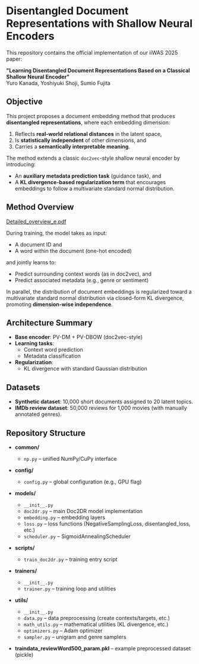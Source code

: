 # Disentangled Document Representations with Shallow Neural Encoders

This repository contains the official implementation of our iiWAS 2025 paper:

**"Learning Disentangled Document Representations Based on a Classical Shallow Neural Encoder"**  
Yuro Kanada, Yoshiyuki Shoji, Sumio Fujita

## Objective

This project proposes a document embedding method that produces **disentangled representations**, where each embedding dimension:

1. Reflects **real-world relational distances** in the latent space,  
2. Is **statistically independent** of other dimensions, and  
3. Carries a **semantically interpretable meaning**.

The method extends a classic `doc2vec`-style shallow neural encoder by introducing:

- An **auxiliary metadata prediction task** (guidance task), and  
- A **KL divergence-based regularization term** that encourages embeddings to follow a multivariate standard normal distribution.

## Method Overview

[Detailed_overview_e.pdf](https://github.com/user-attachments/files/21370597/Detailed_overview_e.pdf)

During training, the model takes as input:

- A document ID and  
- A word within the document (one-hot encoded)

and jointly learns to:

- Predict surrounding context words (as in doc2vec), and  
- Predict associated metadata (e.g., genre or sentiment)

In parallel, the distribution of document embeddings is regularized toward a multivariate standard normal distribution via closed-form KL divergence, promoting **dimension-wise independence**.

## Architecture Summary

- **Base encoder**: PV-DM + PV-DBOW (doc2vec-style)
- **Learning tasks**:
  - Context word prediction
  - Metadata classification
- **Regularization**:
  - KL divergence with standard Gaussian distribution

## Datasets

- **Synthetic dataset**: 10,000 short documents assigned to 20 latent topics.  
- **IMDb review dataset**: 50,000 reviews for 1,000 movies (with manually annotated genres).

## Repository Structure

- **common/**
  - `np.py` – unified NumPy/CuPy interface  

- **config/**
  - `config.py` – global configuration (e.g., GPU flag)  

- **models/**
  - `__init__.py`
  - `doc2dr.py` – main Doc2DR model implementation  
  - `embedding.py` – embedding layers  
  - `loss.py` – loss functions (NegativeSamplingLoss, disentangled_loss, etc.)  
  - `scheduler.py` – SigmoidAnnealingScheduler  

- **scripts/**
  - `train_doc2dr.py` – training entry script  

- **trainers/**
  - `__init__.py`
  - `trainer.py` – training loop and utilities  

- **utils/**
  - `__init__.py`
  - `data.py` – data preprocessing (create contexts/targets, etc.)  
  - `math_utils.py` – mathematical utilities (KL divergence, etc.)  
  - `optimizers.py` – Adam optimizer  
  - `sampler.py` – unigram and genre samplers  

- **traindata_reviewWord500_param.pkl** – example preprocessed dataset (pickle)
